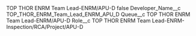 <?xml version="1.0" encoding="UTF-8"?>
<CustomMetadata xmlns="http://soap.sforce.com/2006/04/metadata" xmlns:xsi="http://www.w3.org/2001/XMLSchema-instance" xmlns:xsd="http://www.w3.org/2001/XMLSchema">
    <label>TOP THOR ENRM Team Lead-ENRM/APU-D</label>
    <protected>false</protected>
    <values>
        <field>Developer_Name__c</field>
        <value xsi:type="xsd:string">TOP_THOR_ENRM_Team_Lead_ENRM_APU_D</value>
    </values>
    <values>
        <field>Queue__c</field>
        <value xsi:type="xsd:string">TOP THOR ENRM Team Lead-ENRM/APU-D</value>
    </values>
    <values>
        <field>Role__c</field>
        <value xsi:type="xsd:string">TOP THOR ENRM Team Lead-ENRM-Inspection/RCA/Project/APU-D</value>
    </values>
</CustomMetadata>
